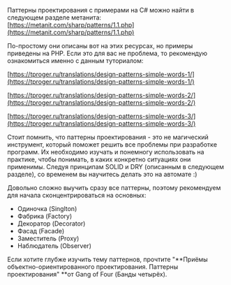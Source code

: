 Паттерны проектирования с примерами на C\# можно найти в следующем разделе метанита:  
[https://metanit.com/sharp/patterns/1.1.php](https://metanit.com/sharp/patterns/1.1.php)

По-простому они описаны вот на этих ресурсах, но примеры приведены на PHP. Если это для вас не проблема, то рекомендую ознакомиться именно с данным туториалом:

[https://tproger.ru/translations/design-patterns-simple-words-1/](https://tproger.ru/translations/design-patterns-simple-words-1/)

[https://tproger.ru/translations/design-patterns-simple-words-2/](https://tproger.ru/translations/design-patterns-simple-words-2/)

[https://tproger.ru/translations/design-patterns-simple-words-3/](https://tproger.ru/translations/design-patterns-simple-words-3/)

Стоит помнить, что паттерны проектирования - это не магический инструмент, который поможет решить все проблемы при разработке программ. Их необходимо изучать и понемногу использовать на практике, чтобы понимать, в каких конкретно ситуациях они применимы. Следуя принципам SOLID и DRY \(описанным в следующем разделе\), со временем вы научитесь делать это на автомате :\)

Довольно сложно выучить сразу все паттерны, поэтому рекомендуем для начала сконцентрироваться на основных:

* Одиночка \(Singlton\)
* Фабрика \(Factory\)
* Декоратор \(Decorator\)
* Фасад \(Facade\)
* Заместитель \(Proxy\)
* Наблюдатель \(Observer\)

Если хотите глубже изучить тему паттернов, прочтите "**Приёмы объектно-ориентированного проектирования. Паттерны проектирования" **от Gang of Four \(Банды четырёх\).

